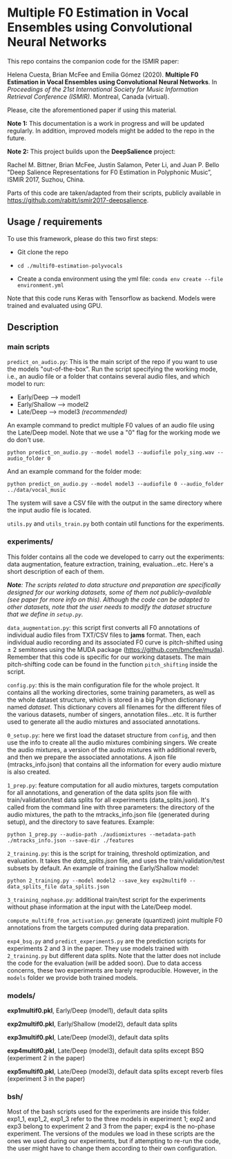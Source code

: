 # Multiple F0 Estimation in Vocal Ensembles using Convolutional Neural Networks

This repo contains the companion code for the ISMIR paper:

Helena Cuesta, Brian McFee and Emilia Gómez (2020). **Multiple F0 Estimation in Vocal Ensembles using Convolutional Neural
Networks**. In _Proceedings of the 21st International Society for Music Information Retrieval Conference (ISMIR)._ 
Montreal, Canada (virtual).

Please, cite the aforementioned paper if using this material.

**Note 1:** This documentation is a work in progress and will be updated regularly. In addition, improved
models might be added to the repo in the future.

**Note 2:** This project builds upon the **DeepSalience** project:

Rachel M. Bittner, Brian McFee, Justin Salamon, Peter Li, and Juan P. Bello "Deep Salience Representations 
for F0 Estimation in Polyphonic Music”, ISMIR 2017, Suzhou, China.

Parts of this code are taken/adapted from their scripts, publicly available in 
https://github.com/rabitt/ismir2017-deepsalience.




## Usage / requirements

To use this framework, please do this two first steps: 

* Git clone the repo

* ```cd ./multif0-estimation-polyvocals```

* Create a conda environment using the yml file: ```conda env create --file environment.yml```


Note that this code runs Keras with Tensorflow as backend. Models were trained and evaluated using GPU.


## Description

### main scripts
```predict_on_audio.py```:
This is the main script of the repo if you want to use the models "out-of-the-box".
Run the script specifying the working mode, i.e., an audio file or a folder that contains several audio files, and
which model to run:

* Early/Deep --> model1
* Early/Shallow --> model2
* Late/Deep --> model3 _(recommended)_

An example command to predict multiple F0 values of an audio file using the Late/Deep model. Note that we use a "0"
flag for the working mode we do don't use.

```
python predict_on_audio.py --model model3 --audiofile poly_sing.wav --audio_folder 0
```

And an example command for the folder mode:
```
python predict_on_audio.py --model model3 --audiofile 0 --audio_folder ../data/vocal_music
```

The system will save a CSV file with the output in the same directory where the input audio file is located.

```utils.py``` and ```utils_train.py``` both contain util functions for the experiments.

### experiments/

This folder contains all the code we developed to carry out the experiments: data augmentation, feature extraction, 
training, evaluation...etc. Here's a short description of each of them.

_**Note**: The scripts related to data structure and preparation are specifically designed for our working datasets, 
some of them not publicly-available (see paper for more info on this). Although the code can be adapted to 
other datasets, note that the user needs to modify the dataset structure that we define in ```setup.py```._

```data_augmentation.py```: this script first converts all F0 annotations of individual audio files from TXT/CSV 
files to **jams** format. Then, each individual audio recording and its associated F0 curve is pitch-shifted using 
± 2 semitones using the MUDA package (https://github.com/bmcfee/muda). Remember that this code is specific for our 
working datasets. The main pitch-shifting code can be found in the function ```pitch_shifting``` inside the script.

```config.py```: this is the main configuration file for the whole project. It contains all the working directories, 
some training parameters, as well as the whole dataset structure, which is stored in a big Python dictionary 
named _dataset_. This dictionary covers all filenames for the different files of the various datasets, number of singers,
annotation files...etc. It is further used to generate all the audio mixtures and associated annotations.

```0_setup.py```: here we first load the dataset structure from ```config```, and then use the info to create all 
the audio mixtures combining singers. We create the audio mixtures, a version of the audio mixtures with additional 
reverb, and then we prepare the associated annotations. A json file (mtracks_info.json) that contains all the
information for every audio mixture is also created.

```1_prep.py```: feature computation for all audio mixtures, targets computation for all annotations, and generation
of the data splits json file with train/validation/test data splits for all experiments (data_splits.json). 
It's called from the command line with three parameters: the directory of the audio mixtures, the path to the 
mtracks_info.json file (generated during setup), and the directory to save features. Example:
```
python 1_prep.py --audio-path ./audiomixtures --metadata-path ./mtracks_info.json --save-dir ./features
```

```2_training.py```: this is the script for training, threshold optimization, and evaluation. It takes the 
_data_splits.json_ file, and uses the train/validation/test subsets by default. An example of training the 
Early/Shallow model:
```
python 2_training.py --model model2 --save_key exp2multif0 --data_splits_file data_splits.json
```

```3_training_nophase.py```: additional train/test script for the experiments without phase information at the input 
with the Late/Deep model.

```compute_multif0_from_activation.py```: generate (quantized) joint multiple F0 annotations
from the targets computed during data preparation. 

```exp4_bsq.py``` and ```predict_experiment5.py``` are the prediction scripts for experiments 2 and 3 in the paper.
They use models trained with ```2_training.py``` but different data splits. Note that the latter does not include
the code for the evaluation (will be added soon).
Due to data access concerns, these two experiments are barely reproducible. 
However, in the ```models``` folder we provide both trained models.

### models/

**exp1multif0.pkl**, Early/Deep (model1), default data splits

**exp2multif0.pkl**, Early/Shallow (model2), default data splits

**exp3multif0.pkl**, Late/Deep (model3), default data splits

**exp4multif0.pkl**, Late/Deep (model3), default data splits except BSQ (experiment 2 in the paper)

**exp5multif0.pkl**, Late/Deep (model3), default data splits except reverb files (experiment 3 in the paper)

### bsh/

Most of the bash scripts used for the experiments are inside this folder. exp1_1, exp1_2, exp1_3 refer to the 
three models in experiment 1; exp2 and exp3 belong to experiment 2 and 3 from the paper; exp4 is the no-phase
experiment. The versions of the modules we load in these scripts are the ones we used during our experiments, but
if attempting to re-run the code, the user might have to change them according to their own configuration. 





